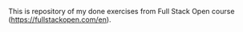 This is repository of my done exercises from Full Stack Open course (https://fullstackopen.com/en).
